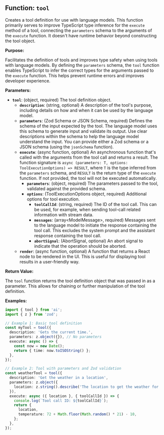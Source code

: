 ## Function: `tool`

Creates a tool definition for use with language models. This function primarily serves to improve TypeScript type inference for the `execute` method of a tool, connecting the `parameters` schema to the arguments of the `execute` function. It doesn't have runtime behavior beyond constructing the tool object.

**Purpose:**

Facilitates the definition of tools and improves type safety when using tools with language models. By defining the `parameters` schema, the `tool` function enables TypeScript to infer the correct types for the arguments passed to the `execute` function. This helps prevent runtime errors and improves developer experience.

**Parameters:**

- **`tool`**: (object, required) The tool definition object.
  - **`description`**: (string, optional) A description of the tool's purpose, including details on how and when it can be used by the language model.
  - **`parameters`**: (Zod Schema or JSON Schema, required) Defines the schema of the input expected by the tool. The language model uses this schema to generate input and validate its output. Use clear descriptions within the schema to help the language model understand the input. You can provide either a Zod schema or a JSON schema (using the `jsonSchema` function).
  - **`execute`**: (async function, optional) An asynchronous function that's called with the arguments from the tool call and returns a result. The function signature is `async (parameters: T, options: ToolExecutionOptions) => RESULT`, where `T` is the type inferred from the `parameters` schema, and `RESULT` is the return type of the `execute` function. If not provided, the tool will not be executed automatically.
    - **`parameters`**: (object, required) The parameters passed to the tool, validated against the provided schema.
    - **`options`**: (ToolExecutionOptions object, required) Additional options for tool execution.
      - **`toolCallId`**: (string, required) The ID of the tool call. This can be used, for example, when sending tool-call related information with stream data.
      - **`messages`**: (array&lt;ModelMessage&gt;, required) Messages sent to the language model to initiate the response containing the tool call. This excludes the system prompt and the assistant response containing the tool call.
      - **`abortSignal`**: (AbortSignal, optional) An abort signal to indicate that the operation should be aborted.
  - **`render`**: (async function, optional) A function that returns a React node to be rendered in the UI. This is useful for displaying tool results in a user-friendly way.

**Return Value:**

The `tool` function returns the tool definition object that was passed in as a parameter. This allows for chaining or further manipulation of the tool definition.

**Examples:**

```typescript
import { tool } from 'ai';
import { z } from 'zod';

// Example 1: Basic tool definition
const myTool = tool({
  description: 'Gets the current time.',
  parameters: z.object({}), // No parameters
  execute: async () => {
    const now = new Date();
    return { time: now.toISOString() };
  },
});

// Example 2: Tool with parameters and Zod validation
const weatherTool = tool({
  description: 'Get the weather in a location',
  parameters: z.object({
    location: z.string().describe('The location to get the weather for'),
  }),
  execute: async ({ location }, { toolCallId }) => {
    console.log(`Tool call ID: ${toolCallId}`);
    return {
      location,
      temperature: 72 + Math.floor(Math.random() * 21) - 10,
    };
  },
});
```

